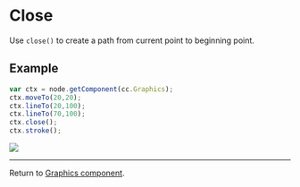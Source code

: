 # Close

Use `close()` to create a path from current point to beginning point.

## Example

```javascript
var ctx = node.getComponent(cc.Graphics);
ctx.moveTo(20,20);
ctx.lineTo(20,100);
ctx.lineTo(70,100);
ctx.close();
ctx.stroke();
```

<a href="graphics/close.png"><img src="graphics/close.png"></a>

<hr>

Return to [Graphics component](index.md).
